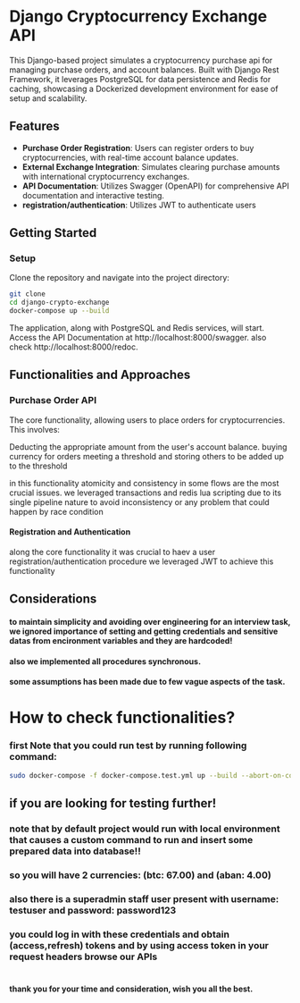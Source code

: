 # Django Cryptocurrency Exchange API

This Django-based project simulates a cryptocurrency purchase api for managing purchase
orders, and account balances. Built with Django Rest Framework, it
leverages PostgreSQL for data persistence and Redis for caching, showcasing a Dockerized development environment for
ease of setup and scalability.

## Features

- **Purchase Order Registration**: Users can register orders to buy cryptocurrencies, with real-time account balance
  updates.
- **External Exchange Integration**: Simulates clearing purchase amounts with international cryptocurrency exchanges.
- **API Documentation**: Utilizes Swagger (OpenAPI) for comprehensive API documentation and interactive testing.
- **registration/authentication**: Utilizes JWT to authenticate users

## Getting Started

### Setup

Clone the repository and navigate into the project directory:

```bash
git clone 
cd django-crypto-exchange
docker-compose up --build
```

The application, along with PostgreSQL and Redis services, will start. Access the API Documentation
at http://localhost:8000/swagger.
also check http://localhost:8000/redoc.

## Functionalities and Approaches

### Purchase Order API

The core functionality, allowing users to place orders for cryptocurrencies. This involves:

Deducting the appropriate amount from the user's account balance.
buying currency for orders meeting a threshold and storing others to be added up to the threshold

in this functionality atomicity and consistency in some flows are the most crucial issues.
we leveraged transactions and redis lua scripting due to its single pipeline nature to avoid inconsistency or any
problem that could happen by race condition

#### Registration and Authentication

along the core functionality it was crucial to haev a user registration/authentication procedure
we leveraged JWT to achieve this functionality

## Considerations

#### to maintain simplicity and avoiding over engineering for an interview task, we ignored importance of setting and getting credentials and sensitive datas from encironment variables and they are hardcoded!
#### also we implemented all procedures synchronous.
#### some assumptions has been made due to few vague aspects of the task.

# How to check functionalities?

### first Note that you could run test by running following command:

```bash
sudo docker-compose -f docker-compose.test.yml up --build --abort-on-container-exit
```

## if you are looking for testing further!

### note that by default project would run with local environment that causes a custom command to run and insert some prepared data into database!!

### so you will have 2 currencies: (btc: 67.00) and (aban: 4.00)

### also there is a superadmin staff user present with username: testuser and password: password123

### you could log in with these credentials and obtain (access,refresh) tokens and by using access token in your request headers browse our APIs

#

#### thank you for your time and consideration, wish you all the best. 